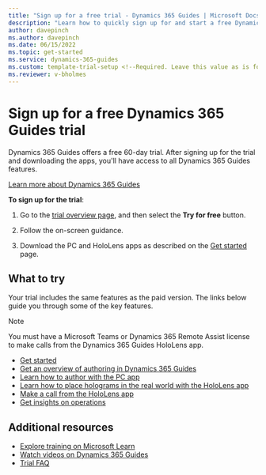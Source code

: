 ```yaml
---
title: "Sign up for a free trial - Dynamics 365 Guides | Microsoft Docs"
description: "Learn how to quickly sign up for and start a free Dynamics 365 Guides trial. Explore the app with tours and videos, and find additional learning resources."
author: davepinch
ms.author: davepinch
ms.date: 06/15/2022
ms.topic: get-started
ms.service: dynamics-365-guides
ms.custom: template-trial-setup <!--Required. Leave this value as is for tracking purposes.-->
ms.reviewer: v-bholmes
---
```


# Sign up for a free Dynamics 365 Guides trial

Dynamics 365 Guides offers a free 60-day trial. After signing up for the trial and downloading the apps, you'll have access to all Dynamics 365 Guides features. 

[Learn more about Dynamics 365 Guides](https://dynamics.microsoft.com/mixed-reality/guides/?ef_id=34bba79ef37214ad99adc7aaf4d29e4f%3AG%3As&OCID=AID2100366_SEM_34bba79ef37214ad99adc7aaf4d29e4f%3AG%3As&msclkid=34bba79ef37214ad99adc7aaf4d29e4f)

**To sign up for the trial**:

1. Go to the [trial overview page](https://dynamics.microsoft.com/get-started/?appname=guides), and then select the **Try for free** button.

2. Follow the on-screen guidance.

3. Download the PC and HoloLens apps as described on the [Get started](get-started.md) page. 

## What to try

Your trial includes the same features as the paid version. The links below guide you through some of the key features.

> [!NOTE]
> You must have a Microsoft Teams or Dynamics 365 Remote Assist license to make calls from the Dynamics 365 Guides HoloLens app. 

- [Get started](get-started.md)
- [Get an overview of authoring in Dynamics 365 Guides](authoring-overview.md)
- [Learn how to author with the PC app](pc-app-overview.md)
- [Learn how to place holograms in the real world with the HoloLens app](hololens-app-overview.md)
- [Make a call from the HoloLens app](make-call.md)
- [Get insights on operations](analytics-overview.md)

## Additional resources

- [Explore training on Microsoft Learn](https://docs.microsoft.com/learn/browse/?expanded=dynamics-365&products=dynamics-guides)
- [Watch videos on Dynamics 365 Guides](videos.md)
- [Trial FAQ](trial-faq.md)
